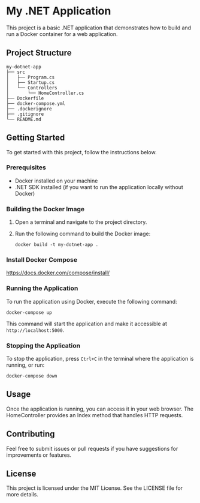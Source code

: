 # My .NET Application

This project is a basic .NET application that demonstrates how to build and run a Docker container for a web application.

## Project Structure

```
my-dotnet-app
├── src
│   ├── Program.cs
│   ├── Startup.cs
│   └── Controllers
│       └── HomeController.cs
├── Dockerfile
├── docker-compose.yml
├── .dockerignore
├── .gitignore
└── README.md
```

## Getting Started

To get started with this project, follow the instructions below.

### Prerequisites

- Docker installed on your machine
- .NET SDK installed (if you want to run the application locally without Docker)

### Building the Docker Image

1. Open a terminal and navigate to the project directory.
2. Run the following command to build the Docker image:

   ```
   docker build -t my-dotnet-app .
   ```

### Install Docker Compose
https://docs.docker.com/compose/install/

### Running the Application

To run the application using Docker, execute the following command:

```
docker-compose up
```

This command will start the application and make it accessible at `http://localhost:5000`.

### Stopping the Application

To stop the application, press `Ctrl+C` in the terminal where the application is running, or run:

```
docker-compose down
```

## Usage

Once the application is running, you can access it in your web browser. The HomeController provides an Index method that handles HTTP requests.

## Contributing

Feel free to submit issues or pull requests if you have suggestions for improvements or features.

## License

This project is licensed under the MIT License. See the LICENSE file for more details.